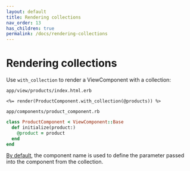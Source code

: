 ```yaml
---
layout: default
title: Rendering collections
nav_order: 13
has_children: true
permalink: /docs/rendering-collections
---
```


# Rendering collections

Use `with_collection` to render a ViewComponent with a collection:

`app/view/products/index.html.erb`

```text
<%= render(ProductComponent.with_collection(@products)) %>
```

`app/components/product_component.rb`

```ruby
class ProductComponent < ViewComponent::Base
  def initialize(product:)
    @product = product
  end
end
```

[By default](https://github.com/github/view_component/blob/89f8fab4609c1ef2467cf434d283864b3c754473/lib/view_component/base.rb#L249), the component name is used to define the parameter passed into the component from the collection.

